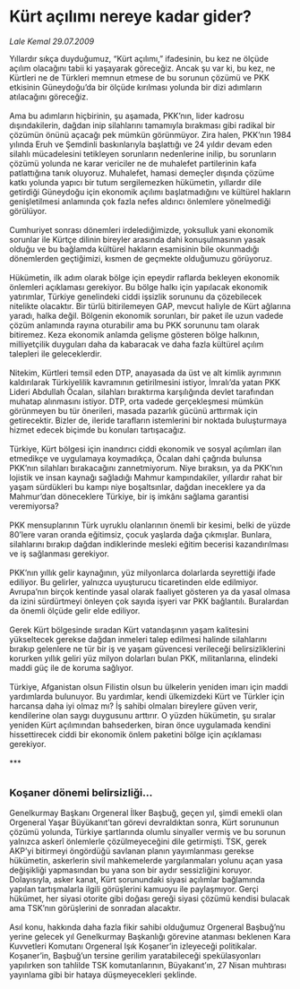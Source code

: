 # Kürt açılımı nereye kadar gider?

*Lale Kemal 29.07.2009*

<div class="taraf_structure_2col_1zq">
<div class="margen_n">



 <p>Yıllardır sıkça duyduğumuz, “Kürt açılımı,” ifadesinin, bu kez ne ölçüde açılım olacağını tabii ki yaşayarak göreceğiz. Ancak şu var ki, bu kez, ne Kürtleri ne de Türkleri memnun etmese de bu sorunun çözümü ve PKK etkisinin Güneydoğu’da bir ölçüde kırılması yolunda bir dizi adımların atılacağını göreceğiz. <br/><br/>Ama bu adımların hiçbirinin, şu aşamada, PKK’nın, lider kadrosu dışındakilerin, dağdan inip silahlarını tamamıyla bırakması gibi radikal bir çözümün önünü açacağı pek mümkün görünmüyor. Zira halen, PKK’nın 1984 yılında Eruh ve Şemdinli baskınlarıyla başlattığı ve 24 yıldır devam eden silahlı mücadelesini tetikleyen sorunların nedenlerine inilip, bu sorunların çözümü yolunda ne karar vericiler ne de muhalefet partilerinin kafa patlattığına tanık oluyoruz. Muhalefet, hamasi demeçler dışında çözüme katkı yolunda yapıcı bir tutum sergilemezken hükümetin, yıllardır dile getirdiği Güneydoğu için ekonomik açılımı başlatmadığını ve kültürel hakların genişletilmesi anlamında çok fazla nefes aldırıcı önlemlere yönelmediği görülüyor. <br/><br/>Cumhuriyet sonrası dönemleri irdelediğimizde, yoksulluk yani ekonomik sorunlar ile Kürtçe dilinin bireyler arasında dahi konuşulmasının yasak olduğu ve bu bağlamda kültürel hakların esamisinin bile okunmadığı dönemlerden geçtiğimizi, kısmen de geçmekte olduğumuzu görüyoruz. <br/><br/>Hükümetin, ilk adım olarak bölge için epeydir raflarda bekleyen ekonomik önlemleri açıklaması gerekiyor. Bu bölge halkı için yapılacak ekonomik yatırımlar, Türkiye genelindeki ciddi işsizlik sorununu da çözebilecek nitelikte olacaktır. Bir türlü bitirilemeyen GAP, mevcut haliyle de Kürt ağlarına yaradı, halka değil. Bölgenin ekonomik sorunları, bir paket ile uzun vadede çözüm anlamında rayına oturabilir ama bu PKK sorununu tam olarak bitiremez. Keza ekonomik anlamda gelişme gösteren bölge halkının, milliyetçilik duyguları daha da kabaracak ve daha fazla kültürel açılım talepleri ile geleceklerdir. <br/><br/>Nitekim, Kürtleri temsil eden DTP, anayasada da üst ve alt kimlik ayrımının kaldırılarak Türkiyelilik kavramının getirilmesini istiyor, İmralı’da yatan PKK Lideri Abdullah Öcalan, silahları bıraktırma karşılığında devlet tarafından muhatap alınmasını istiyor. DTP, orta vadede gerçekleşmesi mümkün görünmeyen bu tür önerileri, masada pazarlık gücünü arttırmak için getirecektir. Bizler de, ileride tarafların istemlerini bir noktada buluşturmaya hizmet edecek biçimde bu konuları tartışacağız. <br/><br/>Türkiye, Kürt bölgesi için inandırıcı ciddi ekonomik ve sosyal açılımları ilan etmedikçe ve uygulamaya koymadıkça, Öcalan dahi çağrıda bulunsa PKK’nın silahları bırakacağını zannetmiyorum. Niye bıraksın, ya da PKK’nın lojistik ve insan kaynağı sağladığı Mahmur kampındakiler, yıllardır rahat bir yaşam sürdükleri bu kampı niye boşaltsınlar, dağdan ineceklere ya da Mahmur’dan döneceklere Türkiye, bir iş imkânı sağlama garantisi veremiyorsa? <br/><br/>PKK mensuplarının Türk uyruklu olanlarının önemli bir kesimi, belki de yüzde 80’lere varan oranda eğitimsiz, çocuk yaşlarda dağa çıkmışlar. Bunlara, silahlarını bırakıp dağdan indiklerinde mesleki eğitim becerisi kazandırılması ve iş sağlanması gerekiyor. <br/><br/>PKK’nın yıllık gelir kaynağının, yüz milyonlarca dolarlarda seyrettiği ifade ediliyor. Bu gelirler, yalnızca uyuşturucu ticaretinden elde edilmiyor. Avrupa’nın birçok kentinde yasal olarak faaliyet gösteren ya da yasal olmasa da izini sürdürtmeyi önleyen çok sayıda işyeri var PKK bağlantılı. Buralardan da önemli ölçüde gelir elde ediliyor. <br/><br/>Gerek Kürt bölgesinde sıradan Kürt vatandaşının yaşam kalitesini yükseltecek gerekse dağdan inmeleri talep edilmesi halinde silahlarını bırakıp gelenlere ne tür bir iş ve yaşam güvencesi verileceği belirsizliklerini korurken yıllık geliri yüz milyon dolarları bulan PKK, militanlarına, elindeki maddi güç ile de koruma sağlıyor. <br/><br/>Türkiye, Afganistan olsun Filistin olsun bu ülkelerin yeniden imarı için maddi yardımlarda bulunuyor. Bu yardımlar, kendi ülkemizdeki Kürt ve Türkler için harcansa daha iyi olmaz mı? İş sahibi olmaları bireylere güven verir, kendilerine olan saygı duygusunu arttırır. O yüzden hükümetin, şu sıralar yeniden Kürt açılımından bahsederken, biran önce uygulamada kendini hissettirecek ciddi bir ekonomik önlem paketini bölge için açıklaması gerekiyor. <br/><br/>*** <br/><br/><br/><font size="4"><strong>Koşaner dönemi belirsizliği...</strong></font> <br/><br/>Genelkurmay Başkanı Orgeneral İlker Başbuğ, geçen yıl, şimdi emekli olan Orgeneral Yaşar Büyükanıt’tan görevi devraldıktan sonra, Kürt sorununun çözümü yolunda, Türkiye şartlarında olumlu sinyaller vermiş ve bu sorunun yalnızca askerî önlemlerle çözülmeyeceğini dile getirmişti. TSK, gerek AKP’yi bitirmeyi öngördüğü savlanan planın yayımlanması gerekse hükümetin, askerlerin sivil mahkemelerde yargılanmaları yolunu açan yasa değişikliği yapmasından bu yana son bir aydır sessizliğini koruyor. Dolayısıyla, asker kanat, Kürt sorunundaki siyasi açılımlar bağlamında yapılan tartışmalarla ilgili görüşlerini kamuoyu ile paylaşmıyor. Gerçi hükümet, her siyasi otorite gibi doğası gereği siyasi çözümü kendisi bulacak ama TSK’nın görüşlerini de sonradan alacaktır. <br/><br/>Asıl konu, hakkında daha fazla fikir sahibi olduğumuz Orgeneral Başbuğ’nu yerine gelecek yıl Genelkurmay Başkanlığı görevine atanması beklenen Kara Kuvvetleri Komutanı Orgeneral Işık Koşaner’in izleyeceği politikalar. Koşaner’in, Başbuğ’un tersine gerilim yaratabileceği spekülasyonları yapılırken son tahlilde TSK komutanlarının, Büyakanıt’ın, 27 Nisan muhtırası yayınlama gibi bir hataya düşmeyecekleri şeklinde.</p>
<br/>
<br/>
<br/>



<br/>


<div id="taraf_not">
</div>

</div>


</div>
